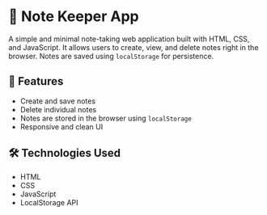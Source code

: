 # 📝 Note Keeper App

A simple and minimal note-taking web application built with HTML, CSS, and JavaScript. It allows users to create, view, and delete notes right in the browser. Notes are saved using `localStorage` for persistence.

## 🚀 Features

- Create and save notes
- Delete individual notes
- Notes are stored in the browser using `localStorage`
- Responsive and clean UI

## 🛠️ Technologies Used

- HTML
- CSS
- JavaScript 
- LocalStorage API


